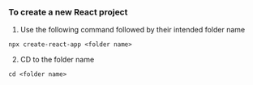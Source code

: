 ### To create a new React project
1. Use the following command followed by their intended folder name

```
npx create-react-app <folder name>
```

2. CD to the folder name

```
cd <folder name>
```